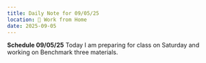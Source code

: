 ```yaml
---
title: Daily Note for 09/05/25
location: 🏡 Work from Home
date: 2025-09-05
---
```

**Schedule 09/05/25**
Today I am preparing for class on Saturday and working on Benchmark three materials.